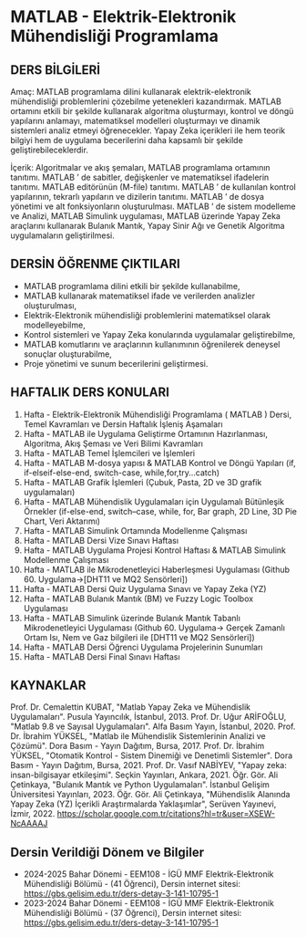 # MATLAB - Elektrik-Elektronik Mühendisliği Programlama

## DERS BİLGİLERİ

Amaç: MATLAB programlama dilini kullanarak elektrik-elektronik mühendisliği problemlerini çözebilme yetenekleri kazandırmak. MATLAB ortamını etkili bir şekilde kullanarak algoritma oluşturmayı, kontrol ve döngü yapılarını anlamayı, matematiksel modelleri oluşturmayı ve dinamik sistemleri analiz etmeyi öğrenecekler. Yapay Zeka içerikleri ile hem teorik bilgiyi hem de uygulama becerilerini daha kapsamlı bir şekilde geliştirebileceklerdir.

İçerik: Algoritmalar ve akış şemaları, MATLAB programlama ortamının tanıtımı. MATLAB ’ de sabitler, değişkenler ve matematiksel ifadelerin tanıtımı. MATLAB editörünün (M-file) tanıtımı. MATLAB ’ de kullanılan kontrol yapılarının, tekrarlı yapıların ve dizilerin tanıtımı. MATLAB ’ de dosya yönetimi ve alt fonksiyonların oluşturulması. MATLAB ’ de sistem modelleme ve Analizi, MATLAB Simulink uygulaması, MATLAB üzerinde Yapay Zeka araçlarını kullanarak Bulanık Mantık, Yapay Sinir Ağı ve Genetik Algoritma uygulamaların geliştirilmesi.

## DERSİN ÖĞRENME ÇIKTILARI
* MATLAB programlama dilini etkili bir şekilde kullanabilme,    
* MATLAB kullanarak matematiksel ifade ve verilerden analizler oluşturulması,   
* Elektrik-Elektronik mühendisliği problemlerini matematiksel olarak modelleyebilme,    
* Kontrol sistemleri ve Yapay Zeka konularında uygulamalar geliştirebilme,   
* MATLAB komutlarını ve araçlarının kullanımının öğrenilerek deneysel sonuçlar oluşturabilme,    
* Proje yönetimi ve sunum becerilerini geliştirmesi.    

## HAFTALIK DERS KONULARI

1. Hafta - Elektrik-Elektronik Mühendisliği Programlama ( MATLAB ) Dersi, Temel Kavramları ve Dersin Haftalık İşleniş Aşamaları    
2. Hafta - MATLAB ile Uygulama Geliştirme Ortamının Hazırlanması, Algoritma, Akış Şeması ve Veri Bilimi Kavramları    
3. Hafta - MATLAB Temel İşlemcileri ve İşlemleri    
4. Hafta - MATLAB M-dosya yapısı & MATLAB Kontrol ve Döngü Yapıları (if, if-elseif-else-end, switch-case, while,for,try...catch)   
5. Hafta - MATLAB Grafik İşlemleri (Çubuk, Pasta, 2D ve 3D grafik uygulamaları)    
6. Hafta - MATLAB Mühendislik Uygulamaları için Uygulamalı Bütünleşik Örnekler (if-else-end, switch–case, while, for, Bar graph, 2D Line, 3D Pie Chart, Veri Aktarımı)     
7. Hafta - MATLAB Simulink Ortamında Modellenme Çalışması    
8. Hafta - MATLAB Dersi Vize Sınavı Haftası   
9. Hafta - MATLAB Uygulama Projesi Kontrol Haftası & MATLAB Simulink Modellenme Çalışması    
10. Hafta - MATLAB ile Mikrodenetleyici Haberleşmesi Uygulaması (Github 60. Uygulama->[DHT11 ve MQ2 Sensörleri])     
11. Hafta - MATLAB Dersi Quiz Uygulama Sınavı ve Yapay Zeka (YZ)      
12. Hafta - MATLAB Bulanık Mantık (BM) ve Fuzzy Logic Toolbox Uygulaması     
13. Hafta - MATLAB Simulink üzerinde Bulanık Mantık Tabanlı Mikrodenetleyici Uygulaması (Github 60. Uygulama-> Gerçek Zamanlı Ortam Isı, Nem ve Gaz bilgileri ile [DHT11 ve MQ2 Sensörleri])    
14. Hafta - MATLAB Dersi Öğrenci Uygulama Projelerinin Sunumları     
15. Hafta - MATLAB Dersi Final Sınavı Haftası     

## KAYNAKLAR

Prof. Dr. Cemalettin KUBAT, "Matlab Yapay Zeka ve Mühendislik Uygulamaları". Pusula Yayıncılık, İstanbul, 2013.
Prof. Dr. Uğur ARİFOĞLU, "Matlab 9.8 ve Sayısal Uygulamaları". Alfa Basım Yayın, İstanbul, 2020.
Prof. Dr. İbrahim YÜKSEL, "Matlab ile Mühendislik Sistemlerinin Analizi ve Çözümü". Dora Basım - Yayın Dağıtım, Bursa, 2017.
Prof. Dr. İbrahim YÜKSEL, "Otomatik Kontrol - Sistem Dinemiği ve Denetimli Sistemler". Dora Basım - Yayın Dağıtım, Bursa, 2021.
Prof. Dr. Vasıf NABİYEV, "Yapay zeka: insan-bilgisayar etkileşimi". Seçkin Yayınları, Ankara, 2021.
Öğr. Gör. Ali Çetinkaya, "Bulanık Mantık ve Python Uygulamaları". İstanbul Gelişim Üniversitesi Yayınları, 2023.
Öğr. Gör. Ali Çetinkaya, "Mühendislik Alanında Yapay Zeka (YZ) İçerikli Araştırmalarda Yaklaşımlar", Serüven Yayınevi, İzmir, 2022.
https://scholar.google.com.tr/citations?hl=tr&user=XSEW-NcAAAAJ  

## Dersin Verildiği Dönem ve Bilgiler
* 2024-2025 Bahar Dönemi -  EEM108 - İGÜ MMF Elektrik-Elektronik Mühendisliği Bölümü - (41 Öğrenci), Dersin internet sitesi: https://gbs.gelisim.edu.tr/ders-detay-3-141-10795-1
* 2023-2024 Bahar Dönemi -  EEM108 - İGÜ MMF Elektrik-Elektronik Mühendisliği Bölümü - (37 Öğrenci), Dersin internet sitesi: https://gbs.gelisim.edu.tr/ders-detay-3-141-10795-1
